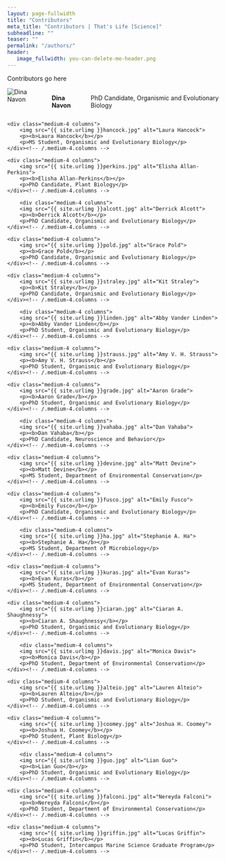 ```yaml
---
layout: page-fullwidth
title: "Contributors"
meta_title: "Contributors | That's Life [Science]"
subheadline: ""
teaser: ""
permalink: "/authors/"
header:
   image_fullwidth: you-can-delete-me-header.png
---
```

Contributors go here

<div class="row t30">
    <div class="medium-4 columns">
        <img src="{{ site.urlimg }}navon.jpg" alt="Dina Navon">
        <p><b>Dina Navon</b></p>
        <p>PhD Candidate, Organismic and Evolutionary Biology</p>
    </div><!-- /.medium-4.columns -->

    <div class="medium-4 columns">
        <img src="{{ site.urlimg }}hancock.jpg" alt="Laura Hancock">
        <p><b>Laura Hancock</b></p>
        <p>MS Student, Organismic and Evolutionary Biology</p>
    </div><!-- /.medium-4.columns -->

    <div class="medium-4 columns">
        <img src="{{ site.urlimg }}perkins.jpg" alt="Elisha Allan-Perkins">
        <p><b>Elisha Allan-Perkins</b></p>
        <p>PhD Candidate, Plant Biology</p>
    </div><!-- /.medium-4.columns -->
    
        <div class="medium-4 columns">
        <img src="{{ site.urlimg }}alcott.jpg" alt="Derrick Alcott">
        <p><b>Derrick Alcott</b></p>
        <p>PhD Candidate, Organismic and Evolutionary Biology</p>
    </div><!-- /.medium-4.columns -->

    <div class="medium-4 columns">
        <img src="{{ site.urlimg }}pold.jpg" alt="Grace Pold">
        <p><b>Grace Pold</b></p>
        <p>PhD Candidate, Organismic and Evolutionary Biology</p>
    </div><!-- /.medium-4.columns -->

    <div class="medium-4 columns">
        <img src="{{ site.urlimg }}straley.jpg" alt="Kit Straley">
        <p><b>Kit Straley</b></p>
        <p>PhD Candidate, Organismic and Evolutionary Biology</p>
    </div><!-- /.medium-4.columns -->
    
        <div class="medium-4 columns">
        <img src="{{ site.urlimg }}linden.jpg" alt="Abby Vander Linden">
        <p><b>Abby Vander Linden</b></p>
        <p>PhD Student, Organismic and Evolutionary Biology</p>
    </div><!-- /.medium-4.columns -->

    <div class="medium-4 columns">
        <img src="{{ site.urlimg }}strauss.jpg" alt="Amy V. H. Strauss">
        <p><b>Amy V. H. Strauss</b></p>
        <p>PhD Student, Organismic and Evolutionary Biology</p>
    </div><!-- /.medium-4.columns -->

    <div class="medium-4 columns">
        <img src="{{ site.urlimg }}grade.jpg" alt="Aaron Grade">
        <p><b>Aaron Grade</b></p>
        <p>PhD Student, Organismic and Evolutionary Biology</p>
    </div><!-- /.medium-4.columns -->
    
        <div class="medium-4 columns">
        <img src="{{ site.urlimg }}vahaba.jpg" alt="Dan Vahaba">
        <p><b>Dan Vahaba</b></p>
        <p>PhD Candidate, Neuroscience and Behavior</p>
    </div><!-- /.medium-4.columns -->

    <div class="medium-4 columns">
        <img src="{{ site.urlimg }}devine.jpg" alt="Matt Devine">
        <p><b>Matt Devine</b></p>
        <p>MS Student, Department of Environmental Conservation</p>
    </div><!-- /.medium-4.columns -->

    <div class="medium-4 columns">
        <img src="{{ site.urlimg }}fusco.jpg" alt="Emily Fusco">
        <p><b>Emily Fusco</b></p>
        <p>PhD Candidate, Organismic and Evolutionary Biology</p>
    </div><!-- /.medium-4.columns -->
    
        <div class="medium-4 columns">
        <img src="{{ site.urlimg }}ha.jpg" alt="Stephanie A. Ha">
        <p><b>Stephanie A. Ha</b></p>
        <p>MS Student, Department of Microbiology</p>
    </div><!-- /.medium-4.columns -->

    <div class="medium-4 columns">
        <img src="{{ site.urlimg }}kuras.jpg" alt="Evan Kuras">
        <p><b>Evan Kuras</b></p>
        <p>MS Student, Department of Environmental Conservation</p>
    </div><!-- /.medium-4.columns -->

    <div class="medium-4 columns">
        <img src="{{ site.urlimg }}ciaran.jpg" alt="Ciaran A. Shaughnessy">
        <p><b>Ciaran A. Shaughnessy</b></p>
        <p>PhD Student, Organismic and Evolutionary Biology</p>
    </div><!-- /.medium-4.columns -->
    
        <div class="medium-4 columns">
        <img src="{{ site.urlimg }}davis.jpg" alt="Monica Davis">
        <p><b>Monica Davis</b></p>
        <p>PhD Student, Department of Environmental Conservation</p>
    </div><!-- /.medium-4.columns -->

    <div class="medium-4 columns">
        <img src="{{ site.urlimg }}alteio.jpg" alt="Lauren Alteio">
        <p><b>Lauren Alteio</b></p>
        <p>PhD Student, Organismic and Evolutionary Biology</p>
    </div><!-- /.medium-4.columns -->

    <div class="medium-4 columns">
        <img src="{{ site.urlimg }}coomey.jpg" alt="Joshua H. Coomey">
        <p><b>Joshua H. Coomey</b></p>
        <p>PhD Student, Plant Biology</p>
    </div><!-- /.medium-4.columns -->
    
        <div class="medium-4 columns">
        <img src="{{ site.urlimg }}guo.jpg" alt="Lian Guo">
        <p><b>Lian Guo</b></p>
        <p>PhD Student, Organismic and Evolutionary Biology</p>
    </div><!-- /.medium-4.columns -->

    <div class="medium-4 columns">
        <img src="{{ site.urlimg }}falconi.jpg" alt="Nereyda Falconi">
        <p><b>Nereyda Falconi</b></p>
        <p>PhD Student, Department of Environmental Conservation</p>
    </div><!-- /.medium-4.columns -->

    <div class="medium-4 columns">
        <img src="{{ site.urlimg }}griffin.jpg" alt="Lucas Griffin">
        <p><b>Lucas Griffin</b></p>
        <p>PhD Student, Intercampus Marine Science Graduate Program</p>
    </div><!-- /.medium-4.columns -->
</div><!-- /.row -->
